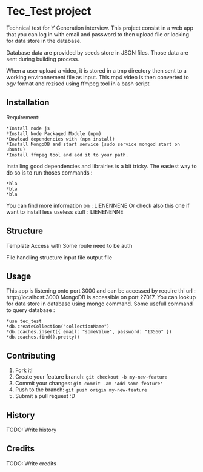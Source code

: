 # Tec_Test project
Technical test for Y Generation interview. This project consist in a web app that you can log in with email and password to then upload file or looking for data store in the database.

Database data are provided by seeds store in JSON files. Those data are sent during building process.

When a user upload a video, it is stored in a tmp directory then sent to a working environnement file as input. This mp4 video is then converted to ogv format and rezised using ffmpeg tool in a bash script 
## Installation
Requirement:

    *Install node js
    *Install Node Packaged Module (npm)
    *Dowload dependencies with (npm install)
    *Install MongoDB and start service (sudo service mongod start on ubuntu)
    *Install ffmpeg tool and add it to your path. 

Installing good dependencies and librairies is a bit tricky. The easiest way to do so is to run thoses commands : 

	*bla
	*bla
	*bla

You can find more information on : LIENENNENE
Or check also this one if want to install less useless stuff : LIENENENNE


## Structure 

Template 
Access with
Some route need to be auth

File handling structure
input file
output file



## Usage

This app is listening onto port 3000 and can be accessed by require thi url : http://localhost:3000 
MongoDB is accessible on port 27017. You can lookup for data store in database using mongo command. Some usefull command to query database  :

    *use tec_test
    *db.createCollection("collectionName")
    *db.coaches.insert({ email: "someValue", password: "13566" })
    *db.coaches.find().pretty()


## Contributing
1. Fork it!
2. Create your feature branch: `git checkout -b my-new-feature`
3. Commit your changes: `git commit -am 'Add some feature'`
4. Push to the branch: `git push origin my-new-feature`
5. Submit a pull request :D
## History
TODO: Write history
## Credits
TODO: Write credits